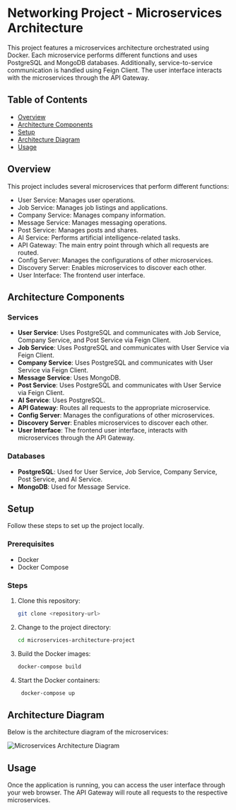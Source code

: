 # Networking Project - Microservices Architecture

This project features a microservices architecture orchestrated using Docker. Each microservice performs different functions and uses PostgreSQL and MongoDB databases. Additionally, service-to-service communication is handled using Feign Client. The user interface interacts with the microservices through the API Gateway.

## Table of Contents

- [Overview](#overview)
- [Architecture Components](#architecture-components)
- [Setup](#setup)
- [Architecture Diagram](#architecture-diagram)
- [Usage](#usage)

## Overview

This project includes several microservices that perform different functions:
- User Service: Manages user operations.
- Job Service: Manages job listings and applications.
- Company Service: Manages company information.
- Message Service: Manages messaging operations.
- Post Service: Manages posts and shares.
- AI Service: Performs artificial intelligence-related tasks.
- API Gateway: The main entry point through which all requests are routed.
- Config Server: Manages the configurations of other microservices.
- Discovery Server: Enables microservices to discover each other.
- User Interface: The frontend user interface.

## Architecture Components

### Services
- **User Service**: Uses PostgreSQL and communicates with Job Service, Company Service, and Post Service via Feign Client.
- **Job Service**: Uses PostgreSQL and communicates with User Service via Feign Client.
- **Company Service**: Uses PostgreSQL and communicates with User Service via Feign Client.
- **Message Service**: Uses MongoDB.
- **Post Service**: Uses PostgreSQL and communicates with User Service via Feign Client.
- **AI Service**: Uses PostgreSQL.
- **API Gateway**: Routes all requests to the appropriate microservice.
- **Config Server**: Manages the configurations of other microservices.
- **Discovery Server**: Enables microservices to discover each other.
- **User Interface**: The frontend user interface, interacts with microservices through the API Gateway.

### Databases
- **PostgreSQL**: Used for User Service, Job Service, Company Service, Post Service, and AI Service.
- **MongoDB**: Used for Message Service.

## Setup

Follow these steps to set up the project locally.

### Prerequisites

- Docker
- Docker Compose

### Steps

1. Clone this repository:
   ```sh
   git clone <repository-url>

2. Change to the project directory:
   ```sh
   cd microservices-architecture-project

3. Build the Docker images:
   ```sh
   docker-compose build

4. Start the Docker containers:
   ```sh
    docker-compose up

## Architecture Diagram

Below is the architecture diagram of the microservices:

![Microservices Architecture Diagram](/diagram.png)

## Usage
Once the application is running, you can access the user interface through your web browser.
The API Gateway will route all requests to the respective microservices.